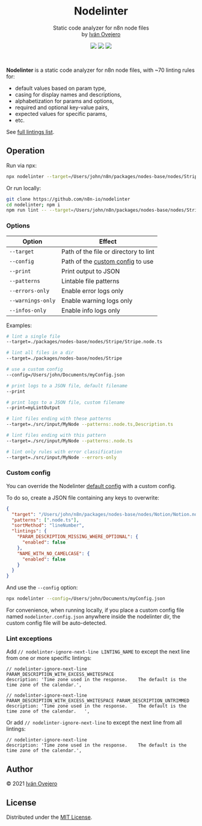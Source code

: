 <!-- <p align="center">
  <img src="logo.png" width="450" alt="Nodelinter logo" />
</p> -->

<p align="center">
  <h1 align="center">Nodelinter</h1>
</p>

<p align="center">
  Static code analyzer for n8n node files<br />
  by <a href="https://github.com/ivov">Iván Ovejero</a>
</p>

<p align="center">
  <img src="https://img.shields.io/badge/status-work%20in%20progress-blue">
  <a href="https://github.com/n8n-io"><img src="https://img.shields.io/badge/org-n8n-ff6d5a"></a>
  <img src="https://img.shields.io/badge/license-MIT-brightgreen">
</p>

<br />

<!-- <p align="center">
  <img src="screenshot.png" width="450" alt="Nodelinter screenshot" />
</p> -->

**Nodelinter** is a static code analyzer for n8n node files, with ~70 linting rules for:

- default values based on param type,
- casing for display names and descriptions,
- alphabetization for params and options,
- required and optional key-value pairs,
- expected values for specific params,
- etc.

See [full lintings list](./src/lintings.ts).

## Operation

Run via npx:

```sh
npx nodelinter --target=/Users/john/n8n/packages/nodes-base/nodes/Stripe/Stripe.node.ts
```

Or run locally:

```sh
git clone https://github.com/n8n-io/nodelinter
cd nodelinter; npm i
npm run lint -- --target=/Users/john/n8n/packages/nodes-base/nodes/Stripe/Stripe.node.ts
```

### Options

| Option            | Effect                                             |
| ----------------- | -------------------------------------------------- |
| `--target`        | Path of the file or directory to lint              |
| `--config`        | Path of the [custom config](#custom-config) to use |
| `--print`         | Print output to JSON                               |
| `--patterns`      | Lintable file patterns                             |
| `--errors-only`   | Enable error logs only                             |
| `--warnings-only` | Enable warning logs only                           |
| `--infos-only`    | Enable info logs only                              |

Examples:

```sh
# lint a single file
--target=./packages/nodes-base/nodes/Stripe/Stripe.node.ts

# lint all files in a dir
--target=./packages/nodes-base/nodes/Stripe

# use a custom config
--config=/Users/john/Documents/myConfig.json

# print logs to a JSON file, default filename
--print

# print logs to a JSON file, custom filename
--print=myLintOutput

# lint files ending with these patterns
--target=./src/input/MyNode --patterns:.node.ts,Description.ts

# lint files ending with this pattern
--target=./src/input/MyNode --patterns:.node.ts

# lint only rules with error classification
--target=./src/input/MyNode --errors-only
```

### Custom config

You can override the Nodelinter [default config](./src/defaultConfig.ts) with a custom config.

To do so, create a JSON file containing any keys to overwrite:

```json
{
  "target": "/Users/john/n8n/packages/nodes-base/nodes/Notion/Notion.node.ts",
  "patterns": [".node.ts"],
  "sortMethod": "lineNumber",
  "lintings": {
    "PARAM_DESCRIPTION_MISSING_WHERE_OPTIONAL": {
      "enabled": false
    },
    "NAME_WITH_NO_CAMELCASE": {
      "enabled": false
    }
  }
}
```

And use the `--config` option:

```sh
npx nodelinter --config=/Users/john/Documents/myConfig.json
```

For convenience, when running locally, if you place a custom config file named `nodelinter.config.json` anywhere inside the nodelinter dir, the custom config file will be auto-detected.

### Lint exceptions

Add `// nodelinter-ignore-next-line LINTING_NAME` to except the next line from one or more specific lintings:

```
// nodelinter-ignore-next-line PARAM_DESCRIPTION_WITH_EXCESS_WHITESPACE
description: 'Time zone used in the response.    The default is the time zone of the calendar.',

// nodelinter-ignore-next-line PARAM_DESCRIPTION_WITH_EXCESS_WHITESPACE PARAM_DESCRIPTION_UNTRIMMED
description: 'Time zone used in the response.    The default is the time zone of the calendar.   ',
```

Or add `// nodelinter-ignore-next-line` to except the next line from all lintings:

```
// nodelinter-ignore-next-line
description: 'Time zone used in the response.    The default is the time zone of the calendar.',
```

<!-- ## Classification

Lintings are tagged with one or more **lint areas**, i.e. the section of code affected by the linting, such as `default` (default values), `displayName` (user-facing names for params and options), `limit` (limit params), etc.

Every linting also flags a single **lint issue**, i.e. the type of problem flagged by the linting, such as `alphabetization` (alphabetical sorting of params or options), `casing` (proper casing for user-facing param names and options), `missing` (for missing context-dependent key-value pairs), etc.

Lintings can be toggled on and off by lint area, by lint issue, or individually. -->

## Author

© 2021 [Iván Ovejero](https://github.com/ivov)

## License

Distributed under the [MIT License](LICENSE.md).
